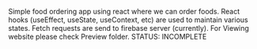 Simple food ordering app using react where we can order foods.
React hooks (useEffect, useState, useContext, etc) are used to maintain various states.
Fetch requests are send to firebase server (currently).
For Viewing website please check Preview folder.
STATUS: INCOMPLETE

